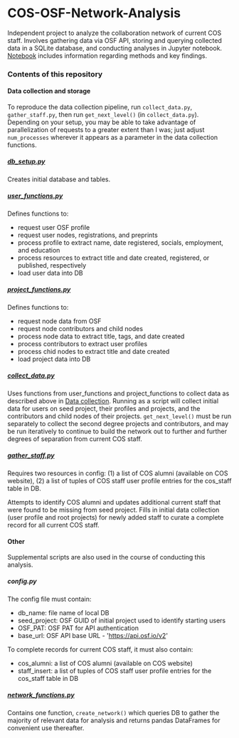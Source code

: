 # COS-OSF-Network-Analysis

Independent project to analyze the collaboration network of current COS staff. 
Involves gathering data via OSF API, storing and querying collected data in a SQLite database, and conducting analyses in Jupyter notebook.
[Notebook](COS_OSF_collaboration_network.ipynb) includes information regarding methods and key findings.

### Contents of this repository

#### Data collection and storage
    
To reproduce the data collection pipeline, run `collect_data.py`, `gather_staff.py`, then run `get_next_level()` (in `collect_data.py`). 
Depending on your setup, you may be able to take advantage of parallelization of requests to a greater extent than I was; 
just adjust `num_processes` wherever it appears as a parameter in the data collection functions.

##### [db_setup.py](db_setup.py)

Creates initial database and tables.

##### [user_functions.py](user_functions.py)

Defines functions to:
- request user OSF profile
- request user nodes, registrations, and preprints
- process profile to extract name, date registered, socials, employment, and education
- process resources to extract title and date created, registered, or published, respectively
- load user data into DB

##### [project_functions.py](project_functions.py)

Defines functions to:
- request node data from OSF
- request node contributors and child nodes
- process node data to extract title, tags, and date created
- process contributors to extract user profiles
- process chid nodes to extract title and date created
- load project data into DB

##### [collect_data.py](collect_data.py)
    
Uses functions from user_functions and project_functions to collect data as described above in [Data collection](#data_collection). 
Running as a script will collect initial data for users on seed project, their profiles and projects, and the contributors and child nodes of their projects. 
`get_next_level()` must be run separately to collect the second degree projects and contributors, 
and may be run iteratively to continue to build the network out to further and further degrees of separation from current COS staff.

##### [gather_staff.py](gather_staff.py)

Requires two resources in config: (1) a list of COS alumni (available on COS website), 
(2) a list of tuples of COS staff user profile entries for the cos_staff table in DB.

Attempts to identify COS alumni and updates additional current staff that were found to be missing from seed project. 
Fills in initial data collection (user profile and root projects) for newly added staff to curate a complete record for all current COS staff.

#### Other

Supplemental scripts are also used in the course of conducting this analysis.
    
##### config.py

The config file must contain:
- db_name: file name of local DB
- seed_project: OSF GUID of initial project used to identify starting users
- OSF_PAT: OSF PAT for API authentication
- base_url: OSF API base URL - 'https://api.osf.io/v2'

To complete records for current COS staff, it must also contain:
- cos_alumni: a list of COS alumni (available on COS website)
- staff_insert: a list of tuples of COS staff user profile entries for the cos_staff table in DB
    
##### [network_functions.py](network_functions.py)

Contains one function, `create_network()` which queries DB to gather the majority of relevant data for analysis 
and returns pandas DataFrames for convenient use thereafter.
